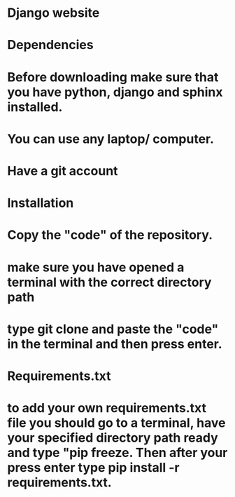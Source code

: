 # Django website

# Dependencies
# Before downloading make sure that you have python, django and sphinx installed.
# You can use any laptop/ computer.
# Have a git account

# Installation
# Copy the "code" of the repository.
# make sure you have opened a terminal with the correct directory path
# type git clone and paste the "code" in the terminal and then press enter.

# Requirements.txt
# to add your own requirements.txt file you should go to a terminal, have your specified directory path ready and type "pip freeze. Then after your press enter type pip install -r requirements.txt.

